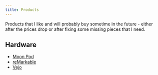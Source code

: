 ```yaml
---
title: Products
---
```


Products that I like and will probably buy sometime in the future - either after the prices drop or after fixing some missing pieces that I need.

## Hardware

- [Moon Pod](https://www.moonpod.co)
- [reMarkable](https://remarkable.com/)
- [Vejo](https://www.vejo.com)
